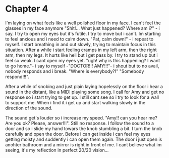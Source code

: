 # Chapter 4

I'm laying on what feels like a well polished floor in my face. I can't feel the glasses in my face anymore "Shit!... What just happened? Where am i?" - i say. I try to open my eyes but it's futile. I try to move but i can't. Im starting to feel anxious and i need to calm down. "Pat, calm down!" - i repeat to myself. I start breathing in and out slowly, trying to maintain focus in this situation. After a while i start feeling cramps in my left arm, then the right arm, then my legs. It hurts like hell but i get pass by. I try to stand up but i feel so weak. I cant open my eyes yet. "ugh! why is this happening? I want to go home."- i say to myself -"DOCTOR!!! AMY!!!"- i shout but to no avail, nobody responds and i break. "Where is everybody?!" "Somebody respond!!!". 

After a while of snobing and just plain laying hopelessly on the floor i hear a sound in the distant, like a MIDI playing some song. I call for Amy and get no response so i start trying to get up. I still cant see so i try to look for a wall to support me. When i find it i get up and start walking slowly in the direction of the sound.

The sound get's louder so i increase my speed. "Amy!! can you hear me? Are you ok? Please, answer!!!". Still no response. I follow the sound to a door and so i slide my hand towars the knob stumbling a bit. I turn the knob carefully and open the door. Before i can get inside i can feel my eyes getting moisty and suddently i can open them again. The door i just open is anohter bathroom and a mirror is right in front of me. I cant believe what im seeing, it's my reflection in perfect 20/20 vision...